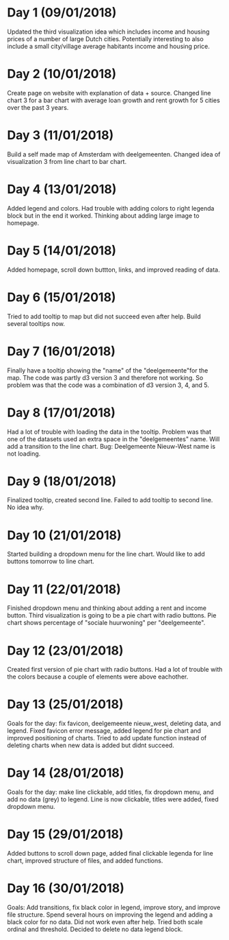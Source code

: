# Day 1 (09/01/2018)
Updated the third visualization idea which includes income and housing prices of a number of large Dutch cities.
Potentially interesting to also include a small city/village average habitants income and housing price.

# Day 2 (10/01/2018)
Create page on website with explanation of data + source.
Changed line chart 3 for a bar chart with average loan growth and rent growth for 5 cities over the past 3 years.

# Day 3 (11/01/2018)
Build a self made map of Amsterdam with deelgemeenten.
Changed idea of visualization 3 from line chart to bar chart.

# Day 4 (13/01/2018)
Added legend and colors. Had trouble with adding colors to right legenda block but in the end it worked. Thinking about adding large image to homepage.

# Day 5 (14/01/2018)
Added homepage, scroll down buttton, links, and improved reading of data.

# Day 6 (15/01/2018)
Tried to add tooltip to map but did not succeed even after help. Build several tooltips now.

# Day 7 (16/01/2018)
Finally have a tooltip showing the "name" of the "deelgemeente"for the map. The code was partly d3 version 3 and therefore not working. So problem was that the code was a combination of d3 version 3, 4, and 5.

# Day 8 (17/01/2018)
Had a lot of trouble with loading the data in the tooltip. Problem was that one of the datasets used an extra space in the "deelgemeentes" name. Will add a transition to the line chart. Bug: Deelgemeente Nieuw-West name is not loading.

# Day 9 (18/01/2018)
Finalized tooltip, created second line. Failed to add tooltip to second line. No idea why.

# Day 10 (21/01/2018)
Started building a dropdown menu for the line chart. Would like to add buttons tomorrow to line chart.

# Day 11 (22/01/2018)
Finished dropdown menu and thinking about adding a rent and income button. Third visualization is going to be a pie chart with radio buttons. Pie chart shows percentage of "sociale huurwoning" per "deelgemeente".

# Day 12 (23/01/2018)
Created first version of pie chart with radio buttons. Had a lot of trouble with the colors because a couple of elements were above eachother.

# Day 13 (25/01/2018)
Goals for the day: fix favicon, deelgemeente nieuw_west, deleting data, and legend. Fixed favicon error message, added legend for pie chart and improved positioning of charts. Tried to add update function instead of deleting charts when new data is added but didnt succeed.

# Day 14 (28/01/2018)
Goals for the day: make line clickable, add titles, fix dropdown menu, and add no data (grey) to legend.
Line is now clickable, titles were added, fixed dropdown menu.

# Day 15 (29/01/2018)
Added buttons to scroll down page, added final clickable legenda for line chart, improved structure of files, and added functions.

# Day 16 (30/01/2018)
Goals: Add transitions, fix black color in legend, improve story, and improve file structure. Spend several hours on improving the legend and adding a black color for no data. Did not work even after help. Tried both scale ordinal and threshold. Decided to delete no data legend block.